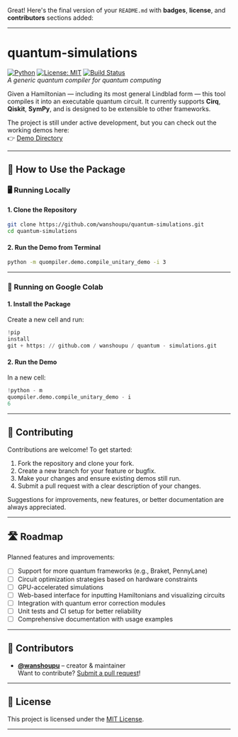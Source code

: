 Great! Here's the final version of your `README.md` with **badges**, **license**, and **contributors** sections added:

---

# quantum-simulations

[![Python](https://img.shields.io/badge/Python-3.8%2B-blue)](https://www.python.org/)
[![License: MIT](https://img.shields.io/badge/License-MIT-yellow.svg)](LICENSE)
[![Build Status](https://img.shields.io/badge/build-passing-brightgreen)]()  
*A generic quantum compiler for quantum computing*

Given a Hamiltonian — including its most general Lindblad form — this tool compiles it into an executable quantum circuit. It currently supports **Cirq**, **Qiskit**, **SymPy**, and is designed to be
extensible to other frameworks.

The project is still under active development, but you can check out the working demos here:  
👉 [Demo Directory](https://github.com/wanshoupu/quantum-simulations/blob/main/quompiler/demo)

---

## 🚀 How to Use the Package

### 🖥️ Running Locally

#### 1. Clone the Repository

```bash
git clone https://github.com/wanshoupu/quantum-simulations.git
cd quantum-simulations
```

#### 2. Run the Demo from Terminal

```bash
python -m quompiler.demo.compile_unitary_demo -i 3
```

---

### 📓 Running on Google Colab

#### 1. Install the Package

Create a new cell and run:

```python
!pip
install
git + https: // github.com / wanshoupu / quantum - simulations.git
```

#### 2. Run the Demo

In a new cell:

```python
!python - m
quompiler.demo.compile_unitary_demo - i
6
```

---

## 🤝 Contributing

Contributions are welcome! To get started:

1. Fork the repository and clone your fork.
2. Create a new branch for your feature or bugfix.
3. Make your changes and ensure existing demos still run.
4. Submit a pull request with a clear description of your changes.

Suggestions for improvements, new features, or better documentation are always appreciated.

---

## 🛣️ Roadmap

Planned features and improvements:

- [ ] Support for more quantum frameworks (e.g., Braket, PennyLane)
- [ ] Circuit optimization strategies based on hardware constraints
- [ ] GPU-accelerated simulations
- [ ] Web-based interface for inputting Hamiltonians and visualizing circuits
- [ ] Integration with quantum error correction modules
- [ ] Unit tests and CI setup for better reliability
- [ ] Comprehensive documentation with usage examples

---

## 👥 Contributors

- **[@wanshoupu](https://github.com/wanshoupu)** – creator & maintainer  
  Want to contribute? [Submit a pull request](https://github.com/wanshoupu/quantum-simulations/pulls)!

---

## 📄 License

This project is licensed under the [MIT License](LICENSE).

---
